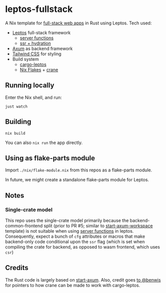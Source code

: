 # leptos-fullstack

A Nix template for [full-stack web apps](https://srid.ca/nojs) in Rust using Leptos. Tech used:

- [Leptos](https://leptos.dev/) full-stack framework 
    - [server functions](https://docs.rs/leptos/latest/leptos/attr.server.html)
    - [ssr + hydration](https://leptos-rs.github.io/leptos/ssr/index.html)
- [Axum](https://github.com/tokio-rs/axum) as backend framework
- [Tailwind CSS](https://tailwindcss.com/) for styling
- Build system
  - [cargo-leptos](https://github.com/leptos-rs/cargo-leptos)
  - [Nix Flakes](https://zero-to-flakes.com/) + [crane](https://github.com/ipetkov/crane)

## Running locally

Enter the Nix shell, and run:

```
just watch
```

## Building

```
nix build
```

You can also `nix run` the app directly.

## Using as flake-parts module

Import `./nix/flake-module.nix` from this repos as a flake-parts module.

In future, we might create a standalone flake-parts module for Leptos.

## Notes

### Single-crate model

This repo uses the single-crate model  primarily because the backend-common-frontend split (prior to PR #5; similar to [start-axum-workspace](https://github.com/leptos-rs/start-axum-workspace) template) is not suitable when using [server functions](https://docs.rs/leptos/latest/leptos/attr.server.html) in leptos. Consequently, expect a bunch of `cfg` attributes or macros that make backend-only code conditional upon the `ssr` flag (which is set when compiling the crate for backend, as opposed to wasm frontend, which uses `csr`)

## Credits

The Rust code is largely based on [start-axum](https://github.com/leptos-rs/start-axum). Also, credit goes [to @benwis](https://github.com/benwis/benwis_leptos/blob/928ea7e7c20a86be91ad27e75cf297a2fbef681d/flake.nix#L148-L153) for pointers to how crane can be made to work with cargo-leptos.
